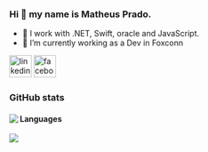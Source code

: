 ### Hi 👋  my name is Matheus Prado.

- 🔭 I work with .NET, Swift, oracle and JavaScript.
- 🌱 I’m currently working as a Dev in Foxconn

[<img src='https://cdn.jsdelivr.net/npm/simple-icons@3.0.1/icons/linkedin.svg' alt='linkedin' height='40'>](https://www.linkedin.com/in/matheus-prado-de-lima-959126134/)
[<img src='https://cdn.jsdelivr.net/npm/simple-icons@3.0.1/icons/facebook.svg' alt='facebook' height='40'>](https://www.facebook.com/matheus.p.lima.18)  
### GitHub stats

<div>
<a href="https://readme-stats-cfgj2cxdy.vercel.app/api?username=MathsPrado&count_private=true&show_icons=true">
  <img  align="left" src="https://readme-stats-cfgj2cxdy.vercel.app/api?username=MathsPrado&count_private=true&show_icons=true" />
</a>

#### Languages
<a href="https://readme-stats-cfgj2cxdy.vercel.app/api/top-langs/?username=MathsPrado">
  <img align="left" src="https://readme-stats-cfgj2cxdy.vercel.app/api/top-langs/?username=MathsPrado" />
</a>
</div>
